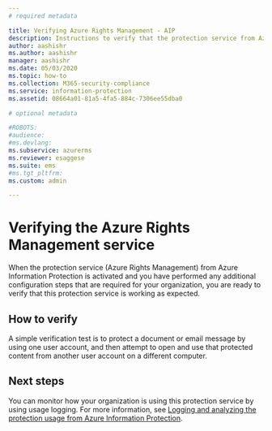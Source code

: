 ```yaml
---
# required metadata

title: Verifying Azure Rights Management - AIP
description: Instructions to verify that the protection service from Azure Information Protection is working as expected.
author: aashishr
ms.author: aashishr
manager: aashishr
ms.date: 05/03/2020
ms.topic: how-to
ms.collection: M365-security-compliance
ms.service: information-protection
ms.assetid: 08664a01-81a5-4fa5-884c-7306ee55dba0

# optional metadata

#ROBOTS:
#audience:
#ms.devlang:
ms.subservice: azurerms
ms.reviewer: esaggese
ms.suite: ems
#ms.tgt_pltfrm:
ms.custom: admin

---
```


# Verifying the Azure Rights Management service


When the protection service (Azure Rights Management) from Azure Information Protection is activated and you have performed any additional configuration steps that are required for your organization, you are ready to verify that this protection service is working as expected. 

## How to verify

A simple verification test is to protect a document or email message by using one user account, and then attempt to open and use that protected content from another user account on a different computer.

## Next steps

You can monitor how your organization is using this protection service by using usage logging. For more information, see [Logging and analyzing the protection usage from Azure Information Protection](/purview/rights-management-usage).



